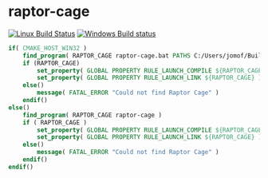# raptor-cage
[![Linux Build Status](https://travis-ci.org/jomof/raptor-cage.svg?branch=master)](https://travis-ci.org/jomof/raptor-cage)
[![Windows Build status](https://ci.appveyor.com/api/projects/status/y7u3dp51gnq9gm7l?svg=true)](https://ci.appveyor.com/project/jomof/raptor-vage)

```cmake
if( CMAKE_HOST_WIN32 )
    find_program( RAPTOR_CAGE raptor-cage.bat PATHS C:/Users/jomof/BuildServer/.package/redist )
    if (RAPTOR_CAGE)
        set_property( GLOBAL PROPERTY RULE_LAUNCH_COMPILE ${RAPTOR_CAGE} )
        set_property( GLOBAL PROPERTY RULE_LAUNCH_LINK ${RAPTOR_CAGE} )
    else()
        message( FATAL_ERROR "Could not find Raptor Cage" )
    endif()
else()
    find_program( RAPTOR_CAGE raptor-cage )
    if ( RAPTOR_CAGE )
        set_property( GLOBAL PROPERTY RULE_LAUNCH_COMPILE ${RAPTOR_CAGE} )
        set_property( GLOBAL PROPERTY RULE_LAUNCH_LINK ${RAPTOR_CAGE} )
    else()
        message( FATAL_ERROR "Could not find Raptor Cage" )
    endif()
endif()
```
